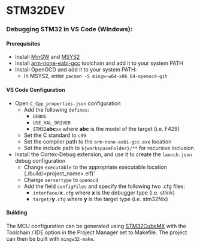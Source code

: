 # STM32DEV

### Debugging STM32 in VS Code (Windows):

#### Prerequisites
- Install [MinGW](http://www.mingw.org/) and [MSYS2](https://www.msys2.org/)
- Install [arm-none-eabi-gcc](https://developer.arm.com/tools-and-software/open-source-software/developer-tools/gnu-toolchain/gnu-rm/downloads) toolchain and add it to your system PATH
- Install OpenOCD and add it to your system PATH:
  - In MSYS2, enter `pacman -S mingw-w64-x86_64-openocd-git`

#### VS Code Configuration
- Open `C_Cpp_properties.json` configuration
  - Add the following `defines`:
    - `DEBUG`
    - `USE_HAL_DRIVER`
    - `STM32`**abc**`xx` where **abc** is the model of the target (i.e. F429)
  - Set the C standard to `c99`
  - Set the compiler path to the `arm-none-eabi-gcc.exe` location
  - Set the include path to `${workspaceFolder}/**` for recursive inclusion
- Install the Cortex-Debug extension, and use it to create the `launch.json` debug configuration
  - Change `executable` to the appropriate executable location  (./build/\<project_name\>.elf)'
  - Change `servertype` to `openocd`
  - Add the field `configFiles` and specify the following two .cfg files:
    - `interface/`**x**`.cfg` where **x** is the debugger type (i.e. stlink)
    - `target/`**y**`.cfg` where **y** is the target type (i.e. stm32f4x)

#### Building
The MCU configuration can be generated using [STM32CubeMX](https://www.st.com/en/development-tools/stm32cubemx.html) with the Toolchain / IDE option in the Project Manager set to Makefile. The project can then be built with `mingw32-make`.

